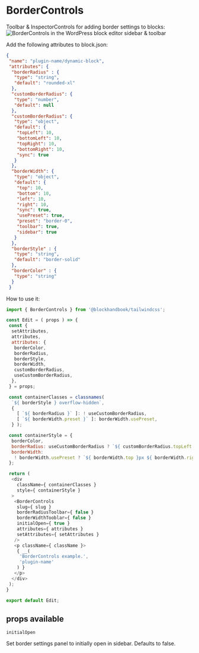
# BorderControls

Toolbar & InspectorControls for adding border settings to blocks:
![BorderControls in the WordPress block editor sidebar & toolbar](https://blockhandbook.com/wp-content/uploads/2020/05/Copy-of-BorderControls-Screenshot.png)

Add the following attributes to block.json:

```json
{
 "name": "plugin-name/dynamic-block",
 "attributes": {
  "borderRadius" : {
   "type": "string",
   "default": "rounded-xl"
  },
  "customBorderRadius": {
   "type": "number",
   "default": null
  },
  "customBorderRadius": {
   "type": "object",
   "default": {
    "topLeft": 10,
    "bottomLeft": 10,
    "topRight": 10,
    "bottomRight": 10,
    "sync": true
   }
  },
  "borderWidth": {
   "type": "object",
   "default": {
    "top": 10,
    "bottom": 10,
    "left": 10,
    "right": 10,
    "sync": true,
    "usePreset": true,
    "preset": "border-0",
    "toolbar": true,
    "sidebar": true
   }
  },
  "borderStyle" : {
   "type": "string",
   "default": "border-solid"
  },
  "borderColor" : {
   "type": "string"
  }
 }
```

How to use it:

```javascript
import { BorderControls } from '@blockhandbook/tailwindcss';

const Edit = ( props ) => {
 const {
  setAttributes,
  attributes,
  attributes: {
   borderColor,
   borderRadius,
   borderStyle,
   borderWidth,
   customBorderRadius,
   useCustomBorderRadius,
  },
 } = props;

 const containerClasses = classnames(
  `${ borderStyle } overflow-hidden`,
  {
    [ `${ borderRadius }` ]: ! useCustomBorderRadius,
    [ `${ borderWidth.preset }` ]: borderWidth.usePreset,
  } );

 const containerStyle = {
  borderColor,
  borderRadius: useCustomBorderRadius ? `${ customBorderRadius.topLeft }px ${ customBorderRadius.topRight }px ${ customBorderRadius.bottomRight }px ${ customBorderRadius.bottomLeft }px` : null,
  borderWidth:
   ! borderWidth.usePreset ? `${ borderWidth.top }px ${ borderWidth.right }px ${ borderWidth.bottom }px ${ borderWidth.left }px` : null,
 };

 return (
  <div
    className={ containerClasses }
    style={ containerStyle }
  >
   <BorderControls
    slug={ slug }
    borderRadiusToolbar={ false }
    borderWidthTooblar={ false }
    initialOpen={ true }
    attributes={ attributes }
    setAttributes={ setAttributes }
   />
   <p className={ className }>
    { __(
     'BorderControls example.',
     'plugin-name'
    ) }
   </p>
  </div>
 );
}

export default Edit;
```

## props available

```text
initialOpen
```

Set border settings panel to initially open in sidebar.  Defaults to false.
